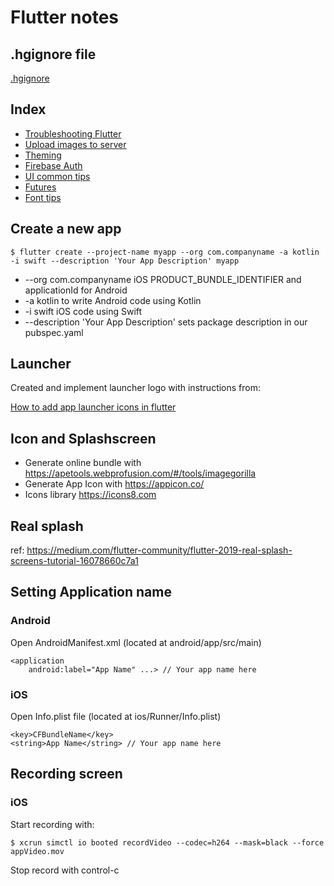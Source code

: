 # Flutter notes

## .hgignore file

[.hgignore](hgignore)

## Index

* [Troubleshooting Flutter](troubleshooting.md)
* [Upload images to server](upload_image.md)
* [Theming](theming.md)
* [Firebase Auth](firebase_auth.md)
* [UI common tips](ui_common_tips.md)
* [Futures](futures.md)
* [Font tips](fonts.md)

## Create a new app

    $ flutter create --project-name myapp --org com.companyname -a kotlin -i swift --description 'Your App Description' myapp

* --org com.companyname iOS PRODUCT_BUNDLE_IDENTIFIER and applicationId for Android
* -a kotlin to write Android code using Kotlin
* -i swift iOS code using Swift
* --description 'Your App Description' sets package description in our pubspec.yaml

## Launcher

Created and implement launcher logo with instructions from:

[How to add app launcher icons in flutter](https://medium.com/@psyanite/how-to-add-app-launcher-icons-in-flutter-bd92b0e0873a)

## Icon and Splashscreen

* Generate online bundle with https://apetools.webprofusion.com/#/tools/imagegorilla
* Generate App Icon with https://appicon.co/
* Icons library https://icons8.com

## Real splash

ref: https://medium.com/flutter-community/flutter-2019-real-splash-screens-tutorial-16078660c7a1

## Setting Application name

### Android
Open AndroidManifest.xml (located at android/app/src/main)

```
<application
    android:label="App Name" ...> // Your app name here
```

### iOS
Open Info.plist file (located at ios/Runner/Info.plist)

```
<key>CFBundleName</key>
<string>App Name</string> // Your app name here
```
## Recording screen

### iOS

Start recording with:

    $ xcrun simctl io booted recordVideo --codec=h264 --mask=black --force appVideo.mov
    
Stop record with control-c
